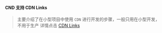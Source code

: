 #### CND 支持 CDN Links

> 主要介绍了在小型项目中使用 `CDN` 进行开发的步骤，一般只用在小型开发，不用于生产
> 详情点击 [CDN Links](https://react.docschina.org/docs/cdn-links.html)